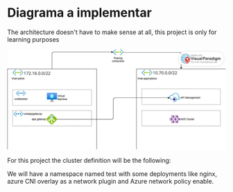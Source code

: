 # Diagrama a implementar

The architecture doesn't have to make sense at all, this project is only for learning purposes

![kubernetes](./images/TF_Kubernetes.png)

For this project the cluster definition will be the following:

We will have a namespace named test with some deployments like nginx, azure CNI overlay as a network plugin and Azure network policy enable. 